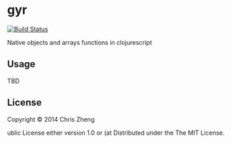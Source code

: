 # gyr

[![Build Status](https://travis-ci.org/purnam/gyr.png?branch=master)](https://travis-ci.org/purnam/gyr)

Native objects and arrays functions in clojurescript


## Usage

TBD

## License

Copyright © 2014 Chris Zheng

ublic License either version 1.0 or (at
Distributed under the The MIT License.
